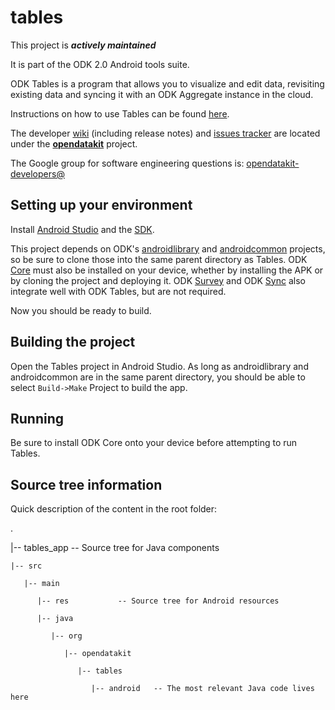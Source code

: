 # tables

This project is __*actively maintained*__

It is part of the ODK 2.0 Android tools suite.

ODK Tables is a program that allows you to visualize and edit data, revisiting existing data and syncing it with an ODK Aggregate instance in the cloud.

Instructions on how to use Tables can be found [here](https://opendatakit.org/use/2_0_tools/odk-tables-2-0-rev126/).

The developer [wiki](https://github.com/opendatakit/opendatakit/wiki) (including release notes) and
[issues tracker](https://github.com/opendatakit/opendatakit/issues) are located under
the [**opendatakit**](https://github.com/opendatakit/opendatakit) project.

The Google group for software engineering questions is: [opendatakit-developers@](https://groups.google.com/forum/#!forum/opendatakit-developers)

## Setting up your environment

Install [Android Studio](http://developer.android.com/tools/studio/index.html) and the [SDK](http://developer.android.com/sdk/index.html#Other).

This project depends on ODK's [androidlibrary](https://github.com/opendatakit/androidlibrary) and [androidcommon](https://github.com/opendatakit/androidcommon) projects, so be sure to clone those into the same parent directory as Tables. ODK [Core](https://github.com/opendatakit/core) must also be installed on your device, whether by installing the APK or by cloning the project and deploying it. ODK [Survey](https://github.com/opendatakit/survey) and ODK [Sync](https://github.com/opendatakit/sync) also integrate well with ODK Tables, but are not required.

Now you should be ready to build.

## Building the project

Open the Tables project in Android Studio. As long as androidlibrary and androidcommon are in the same parent directory, you should be able to select `Build->Make` Project to build the app.

## Running

Be sure to install ODK Core onto your device before attempting to run Tables.

## Source tree information
Quick description of the content in the root folder:

.

|-- tables\_app             -- Source tree for Java components

    |-- src

       |-- main

          |-- res           -- Source tree for Android resources

          |-- java

             |-- org

                |-- opendatakit

                   |-- tables

                      |-- android   -- The most relevant Java code lives here
